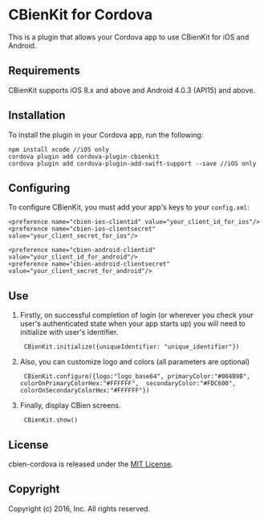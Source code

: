 # CBienKit for Cordova

This is a plugin that allows your Cordova app to use CBienKit for iOS and Android.

## Requirements

CBienKit supports iOS 8.x and above and Android 4.0.3 (API15) and above. 

## Installation

To install the plugin in your Cordova app, run the following:

    npm install xcode //iOS only
    cordova plugin add cordova-plugin-cbienkit
    cordova plugin add cordova-plugin-add-swift-support --save //iOS only
    
## Configuring 

To configure CBienKit, you must add your app's keys to your `config.xml`:

    <preference name="cbien-ios-clientid" value="your_client_id_for_ios"/>
    <preference name="cbien-ios-clientsecret" value="your_client_secret_for_ios"/>

    <preference name="cbien-android-clientid" value="your_client_id_for_android"/>
    <preference name="cbien-android-clientsecret" value="your_client_secret_for_android"/>

## Use

1. Firstly, on successful completion of login (or wherever you check your user's authenticated state when your app starts up) you will need to initialize with user's identifier.

        CBienKit.initialize({uniqueIdentifier: "unique_identifier"})

2. Also, you can customize logo and colors (all parameters are optional)

        CBienKit.configure({logo:"logo_base64", primaryColor:"#004B9B", colorOnPrimaryColorHex:"#FFFFFF",  secondaryColor:"#FDC600", colorOnSecondaryColorHex:"#FFFFFF"})

3. Finally, display CBien screens.

        CBienKit.show()

## License

cbien-cordova is released under the [MIT License](http://www.opensource.org/licenses/MIT).

## Copyright

Copyright (c) 2016, Inc.  All rights reserved.
